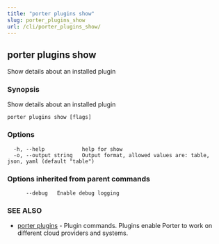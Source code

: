 ```yaml
---
title: "porter plugins show"
slug: porter_plugins_show
url: /cli/porter_plugins_show/
---
```

## porter plugins show

Show details about an installed plugin

### Synopsis

Show details about an installed plugin

```
porter plugins show [flags]
```

### Options

```
  -h, --help            help for show
  -o, --output string   Output format, allowed values are: table, json, yaml (default "table")
```

### Options inherited from parent commands

```
      --debug   Enable debug logging
```

### SEE ALSO

* [porter plugins](/cli/porter_plugins/)	 - Plugin commands. Plugins enable Porter to work on different cloud providers and systems.


